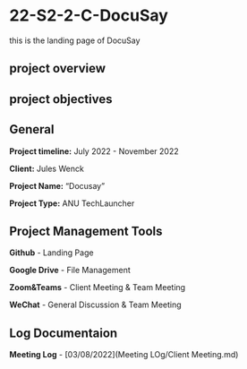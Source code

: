 # 22-S2-2-C-DocuSay
this is the landing page of DocuSay


## project overview

## project objectives

## General
**Project timeline:** July 2022 - November 2022

**Client:**  Jules Wenck

**Project Name:** “Docusay”

**Project Type:**  ANU TechLauncher

## Project Management Tools
**Github** - Landing Page

**Google Drive** - File Management

**Zoom&Teams** - Client Meeting & Team Meeting

**WeChat** - General Discussion & Team Meeting

## Log Documentaion
**Meeting Log** - [03/08/2022](Meeting LOg/Client Meeting.md)




